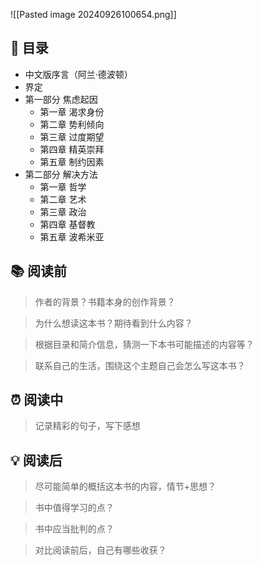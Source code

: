 ![[Pasted image 20240926100654.png]]
## 📑 目录
* 中文版序言（阿兰·德波顿）  
* 界定  
* 第一部分 焦虑起因  
	* 第一章 渴求身份  
	* 第二章 势利倾向  
	* 第三章 过度期望  
	* 第四章 精英崇拜  
	* 第五章 制约因素  
* 第二部分 解决方法  
	* 第一章 哲学  
	* 第二章 艺术  
	* 第三章 政治  
	* 第四章 基督教  
	* 第五章 波希米亚
## 📚 阅读前
> 作者的背景？书籍本身的创作背景？

> 为什么想读这本书？期待看到什么内容？

> 根据目录和简介信息，猜测一下本书可能描述的内容等？

> 联系自己的生活，围绕这个主题自己会怎么写这本书？
## ⏰ 阅读中
> 记录精彩的句子，写下感想
##  💡 阅读后
> 尽可能简单的概括这本书的内容，情节+思想？

> 书中值得学习的点？

> 书中应当批判的点？

> 对比阅读前后，自己有哪些收获？ 
